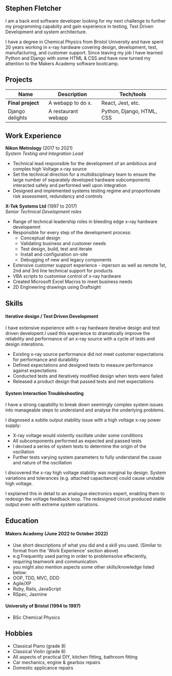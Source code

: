 ## Stephen Fletcher

I am a back end software developer looking for my next challenge to further my programming capabiity and gain experience in testing, Test Driven Development and system architecture.

I have a degree in Chemical Physics from Bristol University and have spent 20 years working in x-ray hardware covering design, development, test, manufacturing, and customer support. Since leaving my job I have learned Python and Django with some HTML & CSS and have now turned my attention to the Makers Academy software bootcamp.

## Projects

| Name                         | Description         | Tech/tools                 |
| ---------------------------- | ------------------- | -------------------------- |
| **Final project**            | A webapp to do x.   | React, Jest, etc.          |
| Django delights              | A restaurant webapp | Python, Django, HTML, CSS  |

## Work Experience

**Nikon Metrology** (2017 to 2021)  
_System Testing and Integration Lead_ 

* Technical lead responsible for the development of an ambitious and complex high Voltage x-ray source
* Set the technical direction for a multidisciplinary team to ensure the large number of separately developed hardware subcomponents interacted safely and performed well upon integration
* Designed and implemented systems testing regime and proportionate risk assessment, redundancy and controls

**X-Tek Systems Ltd** (1997 to 2017)  
_Senior Technical Development roles_

* Range of technical leadership roles in bleeding edge x-ray hardware developemnt
* Responsible for every step of the development process:
  - Conceptual design
  - Validating business and customer needs
  - Test design, build, test and iterate
  - Install and configuration on-site
  - Debugging of new and legacy components
* Extensive customer support experience - inperson as well as remote 1st, 2nd and 3rd line technical support for products
* VBA scripts to customise control of x-ray hardware
* Created Microsoft Excel Macros to meet business needs
* 2D Engineering drawings using Draftsight

## Skills

#### Iterative design / Test Driven Development
I have extensive experience with x-ray hardware iterative design and test driven developent.I used this experience to dramatically improve the reliability and performance of an x-ray source with a cycle of tests and design interations.

* Existing x-ray source performance did not meet customer expectations for performance and durabiliity
* Defined expectations and designed tests to measure performance against expectations
* Conducted tests and iteratively modified design when tests were failed
* Released a product design that passed tests and met expectations

#### System Interaction Troubleshooting
I have a strong capability to break down seemingly complex system issues into manageable steps to understand and analyse the underlying problems.

I diagnosed a subtle output stability issue with a high voltage x-ray power supply:
* X-ray voltage would violently oscillate under some conditions
* All subcomponents performed as expected and passed tests
* I devised a series of system tests to determine the origin of the oscillation
* Further tests varying system parameters to fully understand the cause and nature of the oscillation

I discovered the x-ray high voltage stability was marginal by design. System variations and tolerances (e.g. attached capacitance) could cause unstable high voltage.

I explained this in detail to an analogue electronics expert, enabling them to redesign the voltage feedback loop. The redesigned circuit produced stable output even with extreme system variations.

## Education

#### Makers Academy (June 2022 to October 2022)
- Use short descriptions of what you did and a skill you used. (Similar to format from the 'Work Experience' section above)
- e.g Frequently used paring in order to problemsolve effeciently, requiring teamwork and communication.
- you might also mention aspects some other skills/knowledge listed below: 
- OOP, TDD, MVC, DDD
- Agile/XP
- Ruby, Rails, JavaScript
- RSpec, Jasmine

#### University of Bristol (1994 to 1997)
* BSc Chemical Physics

## Hobbies
* Classical Piano (grade 8)
* Classical Violin (grade 8)
* All aspects of practical DIY, kitchen fitting, bathroom fitting
* Car mechanics, engine & gearbox repairs
* Domestic applicance repairs

